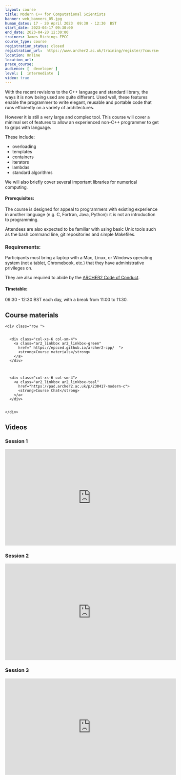 ```yaml
---
layout: course
title: Modern C++ for Computational Scientists
banner: web_banners_05.jpg 
human_dates: 17 - 20 April 2023  09:30 - 12:30  BST
start_date: 2023-04-17 09:30:00
end_date: 2023-04-20 12:30:00
trainers: James Richings EPCC
course_type: course
registration_status: closed
registration_url:  https://www.archer2.ac.uk/training/register/?course=230417-modern-c
location: Online
location_url:
prace_course: 
audience: [  developer ]
level: [  intermediate  ]
video: true
---
```



With the recent revisions to the C++ language and standard library, the ways it is now being used are quite different. Used well, these features enable the programmer to write elegant, reusable and portable code that runs efficiently on a variety of architectures.

However it is still a very large and complex tool. This course will cover a minimal set of features to allow an experienced non-C++ programmer to get to grips with language.

These include:

- overloading
- templates
- containers
- iterators
- lambdas
- standard algorithms

We will also briefly cover several important libraries for numerical computing.

#### Prerequisites:

The course is designed for appeal to programmers with existing experience in another language (e.g. C, Fortran, Java, Python): it is not an introduction to programming.

Attendees are also expected to be familiar with using basic Unix tools such as the bash command line, git repositories and simple Makefiles.


### Requirements:

Participants must bring a laptop with a Mac, Linux, or Windows operating system (not a tablet, Chromebook, etc.) that they have administrative privileges on.

They are also required to abide by the [ARCHER2  Code of Conduct](../../../about/policies/code-of-conduct.html). 


#### Timetable:

09:30 - 12:30 BST each day, with a break from 11:00 to 11:30.

<section id="service">



<h2><a name="materials">Course materials</a></h2>



    <div class="row ">	

 		
      <div class="col-xs-6 col-sm-4">
        <a class="ar2_linkbox ar2_linkbox-green" 
          href=" https://epcced.github.io/archer2-cpp/  ">
          <strong>Course materials</strong>         
        </a>
      </div>


  
      <div class="col-xs-6 col-sm-4">
        <a class="ar2_linkbox ar2_linkbox-teal" 
          href="https://pad.archer2.ac.uk/p/230417-modern-c">
          <strong>Course Chat</strong>       
        </a>
      </div>
		

 	</div>
		
		

 		
<h2><a name="videos">Videos</a></h2>

<h3>Session 1</h3>

<div>
	<iframe title="Video" width="560" height="315" src="https://www.youtube.com/embed/WRkWwu1et7A" frameborder="0" allow="accelerometer; autoplay; encrypted-media; gyroscope; picture-in-picture" allowfullscreen></iframe>
</div>



<h3>Session 2</h3>

<div>
	<iframe title="Video" width="560" height="315" src="https://www.youtube.com/embed/0ijJ4WgSfZY" frameborder="0" allow="accelerometer; autoplay; encrypted-media; gyroscope; picture-in-picture" allowfullscreen></iframe>
</div>



<h3>Session 3</h3>

<div>
	<iframe title="Video" width="560" height="315" src="https://www.youtube.com/embed/mpiTTmtBV4Q" frameborder="0" allow="accelerometer; autoplay; encrypted-media; gyroscope; picture-in-picture" allowfullscreen></iframe>
</div>

<!--

<h3>Session 4</h3>

<div>
	<iframe title="Video" width="560" height="315" src="https://www.youtube.com/embed/xxxxxxxxxxx" frameborder="0" allow="accelerometer; autoplay; encrypted-media; gyroscope; picture-in-picture" allowfullscreen></iframe>
</div>

-->



<!-- 
<h2><a name="feedback">Feedback</a></h2>


    <div class="row ">	

      <div class="col-xs-6 col-sm-4">
        <a class="ar2_linkbox ar2_linkbox-teal" 

           href="../../feedback/?course=230417-modern-c" 

		>
          <strong>Feedback</strong><br/>
          Please let us know what was great about this course and anything we can improve
        </a>
      </div>
    </div>
		
 -->		

 
</section>


